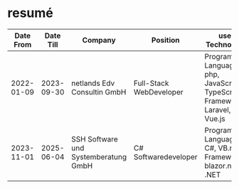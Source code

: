 # resumé
<table>
    <thead>
        <tr>
            <th>Date From</th>
            <th>Date Till</th>
            <th>Company</th>
            <th>Position</th>
            <th>used Technologie</th>
        </tr>
    </thead>
    <tbody>
        <tr>
            <td>2022-01-09</td>
            <td>2023-09-30</td>
            <td>netlands Edv Consultin GmbH</td>
            <td>Full-Stack WebDeveloper</td>
            <td>Programming Languages: php, JavaScript, TypeScript <br />
                Frameworks: Laravel, Vue.js
            </td>
        </tr>
        <tr>
            <td>2023-11-01</td>
            <td>2025-06-04</td>
            <td>SSH Software und Systemberatung GmbH</td>
            <td>C# Softwaredeveloper</td>
            <td>Programming Languages: C#, VB.net<br />
                Frameworks: blazor.net, .NET
            </td>
        </tr>
    </tbody>
</table>
